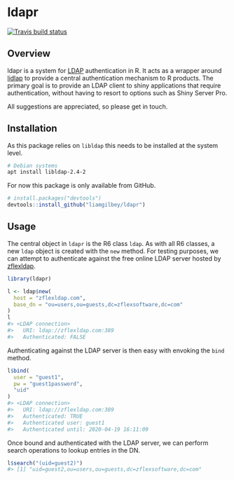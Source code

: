 
<!-- README.md is generated from README.Rmd. Please edit that file -->

# ldapr

<!-- badges: start -->

[![Travis build
status](https://travis-ci.org/liamgilbey/ldapr.svg?branch=master)](https://travis-ci.org/liamgilbey/ldapr)
<!-- badges: end -->

## Overview

ldapr is a system for
[LDAP](https://en.wikipedia.org/wiki/Lightweight_Directory_Access_Protocol)
authentication in R. It acts as a wrapper around
[lidlap](https://www.openldap.org/software/man.cgi?query=ldap) to
provide a central authentication mechanism to R products. The primary
goal is to provide an LDAP client to shiny applications that require
authentication, without having to resort to options such as Shiny Server
Pro.

All suggestions are appreciated, so please get in touch.

## Installation

As this package relies on `libldap` this needs to be installed at the
system level.

``` sh
# Debian systems
apt install libldap-2.4-2
```

For now this package is only available from GitHub.

``` r
# install.packages("devtools")
devtools::install_github("liamgilbey/ldapr")
```

## Usage

The central object in `ldapr` is the R6 class `ldap`. As with all R6
classes, a new `ldap` object is created with the `new` method. For
testing purposes, we can attempt to authenticate against the free online
LDAP server hosted by
[zflexldap](https://www.zflexldapadministrator.com/index.php/blog/82-free-online-ldap).

``` r
library(ldapr)
```

``` r
l <- ldap$new(
  host = "zflexldap.com",
  base_dn = "ou=users,ou=guests,dc=zflexsoftware,dc=com"
)
l
#> <LDAP connection>
#>   URI: ldap://zflexldap.com:389
#>   Authenticated: FALSE
```

Authenticating against the LDAP server is then easy with envoking the
`bind` method.

``` r
l$bind(
  user = "guest1",
  pw = "guest1password",
  "uid"
)
#> <LDAP connection>
#>   URI: ldap://zflexldap.com:389
#>   Authenticated: TRUE
#>   Authenticated user: guest1
#>   Authenticated until: 2020-04-19 16:11:09
```

Once bound and authenticated with the LDAP server, we can perform search
operations to lookup entries in the DN.

``` r
l$search("(uid=guest2)")
#> [1] "uid=guest2,ou=users,ou=guests,dc=zflexsoftware,dc=com"
```
